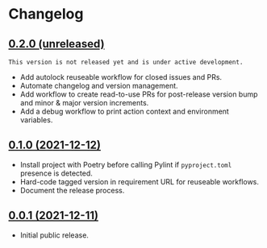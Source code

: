 # Changelog

## [0.2.0 (unreleased)](https://github.com/kdeldycke/workflows/compare/v0.1.0...main)

```{{important}}
This version is not released yet and is under active development.
```

- Add autolock reuseable workflow for closed issues and PRs.
- Automate changelog and version management.
- Add workflow to create read-to-use PRs for post-release version bump and
  minor & major version increments.
- Add a debug workflow to print action context and environment variables.

## [0.1.0 (2021-12-12)](https://github.com/kdeldycke/workflows/compare/v0.0.1...v0.1.0)

- Install project with Poetry before calling Pylint if `pyproject.toml` presence is detected.
- Hard-code tagged version in requirement URL for reuseable workflows.
- Document the release process.

## [0.0.1 (2021-12-11)](https://github.com/kdeldycke/workflows/compare/5cbdbb...v0.0.1)

- Initial public release.
